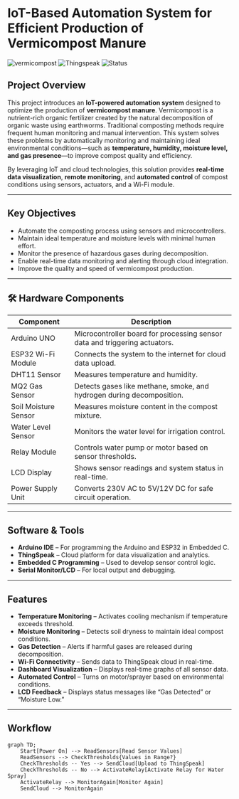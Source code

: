 # IoT-Based Automation System for Efficient Production of Vermicompost Manure

![vermicompost](https://img.shields.io/badge/IoT-Arduino-green)
![Thingspeak](https://img.shields.io/badge/Cloud-Thingspeak-blue)
![Status](https://img.shields.io/badge/Stage-Prototype%20Complete-brightgreen)

## Project Overview

This project introduces an **IoT-powered automation system** designed to optimize the production of **vermicompost manure**. Vermicompost is a nutrient-rich organic fertilizer created by the natural decomposition of organic waste using earthworms. Traditional composting methods require frequent human monitoring and manual intervention. This system solves these problems by automatically monitoring and maintaining ideal environmental conditions—such as **temperature, humidity, moisture level, and gas presence**—to improve compost quality and efficiency.

By leveraging IoT and cloud technologies, this solution provides **real-time data visualization**, **remote monitoring**, and **automated control** of compost conditions using sensors, actuators, and a Wi-Fi module.

---

## Key Objectives
- Automate the composting process using sensors and microcontrollers.
- Maintain ideal temperature and moisture levels with minimal human effort.
- Monitor the presence of hazardous gases during decomposition.
- Enable real-time data monitoring and alerting through cloud integration.
- Improve the quality and speed of vermicompost production.

---

## 🛠️ Hardware Components
| Component              | Description                                                                 |
|------------------------|-----------------------------------------------------------------------------|
| Arduino UNO            | Microcontroller board for processing sensor data and triggering actuators. |
| ESP32 Wi-Fi Module     | Connects the system to the internet for cloud data upload.                 |
| DHT11 Sensor           | Measures temperature and humidity.                                          |
| MQ2 Gas Sensor         | Detects gases like methane, smoke, and hydrogen during decomposition.      |
| Soil Moisture Sensor   | Measures moisture content in the compost mixture.                           |
| Water Level Sensor     | Monitors the water level for irrigation control.                            |
| Relay Module           | Controls water pump or motor based on sensor thresholds.                    |
| LCD Display            | Shows sensor readings and system status in real-time.                       |
| Power Supply Unit      | Converts 230V AC to 5V/12V DC for safe circuit operation.                   |

---

## Software & Tools
- **Arduino IDE** – For programming the Arduino and ESP32 in Embedded C.
- **ThingSpeak** – Cloud platform for data visualization and analytics.
- **Embedded C Programming** – Used to develop sensor control logic.
- **Serial Monitor/LCD** – For local output and debugging.

---

## Features
- **Temperature Monitoring** – Activates cooling mechanism if temperature exceeds threshold.
- **Moisture Monitoring** – Detects soil dryness to maintain ideal compost conditions.
- **Gas Detection** – Alerts if harmful gases are released during decomposition.
- **Wi-Fi Connectivity** – Sends data to ThingSpeak cloud in real-time.
- **Dashboard Visualization** – Displays real-time graphs of all sensor data.
- **Automated Control** – Turns on motor/sprayer based on environmental conditions.
- **LCD Feedback** – Displays status messages like “Gas Detected” or “Moisture Low.”

---

## Workflow

```mermaid
graph TD;
    Start[Power On] --> ReadSensors[Read Sensor Values]
    ReadSensors --> CheckThresholds{Values in Range?}
    CheckThresholds -- Yes --> SendCloud[Upload to ThingSpeak]
    CheckThresholds -- No --> ActivateRelay[Activate Relay for Water Spray]
    ActivateRelay --> MonitorAgain[Monitor Again]
    SendCloud --> MonitorAgain
